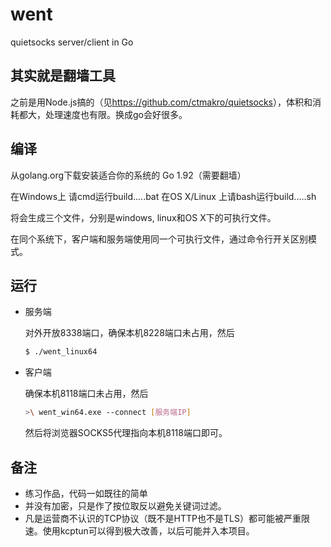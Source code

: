 # went
quietsocks server/client in Go

## 其实就是翻墙工具

之前是用Node.js搞的（见<https://github.com/ctmakro/quietsocks>），体积和消耗都大，处理速度也有限。换成go会好很多。

## 编译

从golang.org下载安装适合你的系统的 Go 1.92（需要翻墙）

在Windows上 请cmd运行build.....bat
在OS X/Linux 上请bash运行build.....sh

将会生成三个文件，分别是windows, linux和OS X下的可执行文件。

在同个系统下，客户端和服务端使用同一个可执行文件，通过命令行开关区别模式。

## 运行

- 服务端

  对外开放8338端口，确保本机8228端口未占用，然后

  ```bash
  $ ./went_linux64
  ```

- 客户端

  确保本机8118端口未占用，然后

  ```bash
  >\ went_win64.exe --connect [服务端IP]
  ```
  然后将浏览器SOCKS5代理指向本机8118端口即可。
  
## 备注

- 练习作品，代码一如既往的简单
- 并没有加密，只是作了按位取反以避免关键词过滤。
- 凡是运营商不认识的TCP协议（既不是HTTP也不是TLS）都可能被严重限速。使用kcptun可以得到极大改善，以后可能并入本项目。
